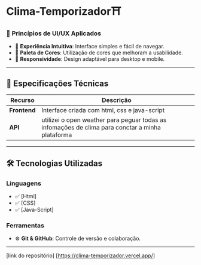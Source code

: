 # Clima-Temporizador⛩️




### 🔹 **Princípios de UI/UX Aplicados**
- 🎯 **Experiência Intuitiva**: Interface simples e fácil de navegar.
- 🎨 **Paleta de Cores**: Utilização de cores que melhoram a usabilidade.
- 📱 **Responsividade**: Design adaptável para desktop e mobile.

---

## 📌 Especificações Técnicas

| Recurso       | Descrição |
|--------------|----------|
| **Frontend** | Interface criada com html, css e java-script |
| **API** | utilizei o open weather para peguar todas as infomações de clima para conctar a minha plataforma |



---

## 🛠️ Tecnologias Utilizadas

### **Linguagens**
- ✅ [Html]  
- ✅ [CSS]  
- ✅ [Java-Script]  

 

### **Ferramentas**
- ⚙️ **Git & GitHub**: Controle de versão e colaboração.  

---

[link do repositório] [https://clima-temporizador.vercel.app/]


